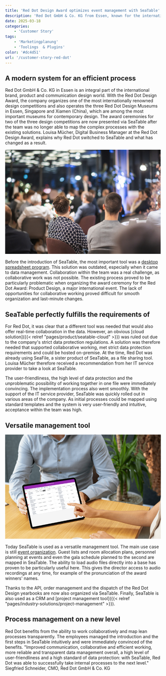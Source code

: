 ```yaml
---
title: 'Red Dot Design Award optimizes event management with SeaTable'
description: 'Red Dot GmbH & Co. KG from Essen, known for the internationally renowned Red Dot Design Award, has revolutionized and optimized its event and order management. With SeaTable Server, the team benefits from transparent, efficient and collaborative workflows and GDPR-compliant data management.'
date: 2025-03-18
categories:
    - 'Customer Story'
tags:
    - 'Marketingplanung'
    - 'Toolings  & Plugins'
color: '#dc4d51'
url: '/customer-story-red-dot'
---
```


## A modern system for an efficient process

Red Dot GmbH & Co. KG in Essen is an integral part of the international brand, product and communication design world. With the Red Dot Design Award, the company organizes one of the most internationally renowned design competitions and also operates the three Red Dot Design Museums in Essen, Singapore and Xiamen (China), which are among the most important museums for contemporary design. The award ceremonies for two of the three design competitions are now presented via SeaTable after the team was no longer able to map the complex processes with the existing solutions. Louisa Mücher, Digital Business Manager at the Red Dot Design Award, explains why Red Dot switched to SeaTable and what has changed as a result.

![](Blog_reddot_I1.jpg)

Before the introduction of SeaTable, the most important tool was a [desktop spreadsheet program](https://seatable.com/excel-alternative/). This solution was outdated, especially when it came to data management. Collaboration within the team was a real challenge, as collaborative work was not possible. The existing process proved to be particularly problematic when organizing the award ceremony for the Red Dot Award: Product Design, a major international event. The lack of opportunities for collaborative working proved difficult for smooth organization and last-minute changes.

## SeaTable perfectly fulfills the requirements of

For Red Dot, it was clear that a different tool was needed that would also offer real-time collaboration in the data. However, an obvious [cloud solution]({{< relref "pages/product/seatable-cloud" >}}) was ruled out due to the company's strict data protection regulations. A solution was therefore needed that supported collaborative working, met strict data protection requirements and could be hosted on-premise. At the time, Red Dot was already using SeaFile, a sister product of SeaTable, as a file sharing tool. Louisa Mücher therefore received a recommendation from her IT service provider to take a look at SeaTable.

The user-friendliness, the high level of data protection and the unproblematic possibility of working together in one file were immediately convincing. The implementation process also went smoothly. With the support of the IT service provider, SeaTable was quickly rolled out in various areas of the company. As initial processes could be mapped using standard templates and the system is very user-friendly and intuitive, acceptance within the team was high.

## Versatile management tool

![](3-SeaTable-erfuellt-die-Anforderungen-perfekt-1.jpg)

Today SeaTable is used as a versatile management tool. The main use case is still [event organization](https://seatable.io/vorlage/fewxqfzbsxocskxl7hikqq/). Guest lists and room allocation plans, personnel planning at events and even the gala schedule planned to the second are mapped in SeaTable. The ability to load audio files directly into a base has proven to be particularly useful here. This gives the director access to audio recordings at any time, for example of the pronunciation of the award winners' names.

Thanks to the API, order management and the dispatch of the Red Dot Design yearbooks are now also organized via SeaTable. Finally, SeaTable is also used as a CRM and [project management tool]({{< relref "pages/industry-solutions/project-management" >}}).

## Process management on a new level

Red Dot benefits from the ability to work collaboratively and map lean processes transparently. The employees managed the introduction and the first steps in SeaTable intuitively and were immediately convinced of the benefits. "Improved communication, collaborative and efficient working, more reliable and transparent data management overall, a high level of user-friendliness and a high standard of data protection: with SeaTable, Red Dot was able to successfully take internal processes to the next level." Siegfried Schneider, CMO, Red Dot GmbH & Co. KG
